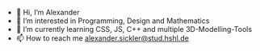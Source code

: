 - 👋 Hi, I’m Alexander
- 👀 I’m interested in Programming, Design and Mathematics
- 🌱 I’m currently learning CSS, JS, C++ and multiple 3D-Modelling-Tools
- 📫 How to reach me alexander.sickler@stud.hshl.de
